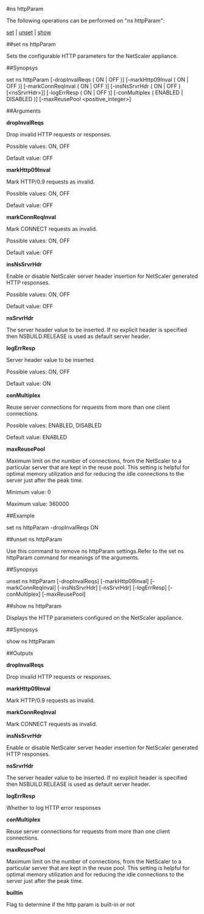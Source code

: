 #ns httpParam

The following operations can be performed on "ns httpParam":


[set](#set-ns-httpparam) | [unset](#unset-ns-httpparam) | [show](#show-ns-httpparam)

##set ns httpParam

Sets the configurable HTTP parameters for the NetScaler appliance.


##Synopsys

set ns httpParam [-dropInvalReqs ( ON | OFF )] [-markHttp09Inval ( ON | OFF )] [-markConnReqInval ( ON | OFF )] [-insNsSrvrHdr ( ON | OFF )  [&lt;nsSrvrHdr>]] [-logErrResp ( ON | OFF )] [-conMultiplex ( ENABLED | DISABLED )] [-maxReusePool &lt;positive_integer>]


##Arguments

<b>dropInvalReqs</b>
Drop invalid HTTP requests or responses.
Possible values: ON, OFF
Default value: OFF

<b>markHttp09Inval</b>
Mark HTTP/0.9 requests as invalid.
Possible values: ON, OFF
Default value: OFF

<b>markConnReqInval</b>
Mark CONNECT requests as invalid.
Possible values: ON, OFF
Default value: OFF

<b>insNsSrvrHdr</b>
Enable or disable NetScaler server header insertion for NetScaler generated HTTP responses.
Possible values: ON, OFF
Default value: OFF

<b>nsSrvrHdr</b>
The server header value to be inserted. If no explicit header is specified then NSBUILD.RELEASE is used as default server header.

<b>logErrResp</b>
Server header value to be inserted.
Possible values: ON, OFF
Default value: ON

<b>conMultiplex</b>
Reuse server connections for requests from more than one client connections.
Possible values: ENABLED, DISABLED
Default value: ENABLED

<b>maxReusePool</b>
Maximum limit on the number of connections, from the NetScaler to a particular server that are kept in the reuse pool. This setting is helpful for optimal memory utilization and for reducing the idle connections to the server just after the peak time.
Minimum value: 0
Maximum value: 360000



##Example

set ns httpParam -dropInvalReqs ON

##unset ns httpParam

Use this command to remove ns httpParam settings.Refer to the set ns httpParam command for meanings of the arguments.


##Synopsys

unset ns httpParam [-dropInvalReqs] [-markHttp09Inval] [-markConnReqInval] [-insNsSrvrHdr] [-nsSrvrHdr] [-logErrResp] [-conMultiplex] [-maxReusePool]


##show ns httpParam

Displays the HTTP parameters configured on the NetScaler appliance.


##Synopsys

show ns httpParam


##Outputs

<b>dropInvalReqs</b>
Drop invalid HTTP requests or responses.

<b>markHttp09Inval</b>
Mark HTTP/0.9 requests as invalid.

<b>markConnReqInval</b>
Mark CONNECT requests as invalid.

<b>insNsSrvrHdr</b>
Enable or disable NetScaler server header insertion for NetScaler generated HTTP responses.

<b>nsSrvrHdr</b>
The server header value to be inserted. If no explicit header is specified then NSBUILD.RELEASE is used as default server header.

<b>logErrResp</b>
Whether to log HTTP error responses

<b>conMultiplex</b>
Reuse server connections for requests from more than one client connections.

<b>maxReusePool</b>
Maximum limit on the number of connections, from the NetScaler to a particular server that are kept in the reuse pool. This setting is helpful for optimal memory utilization and for reducing the idle connections to the server just after the peak time.

<b>builtin</b>
Flag to determine if the http param is built-in or not



